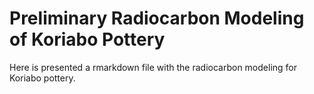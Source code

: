 # Preliminary Radiocarbon Modeling of Koriabo Pottery

Here is presented a rmarkdown file with the radiocarbon modeling for Koriabo pottery.
